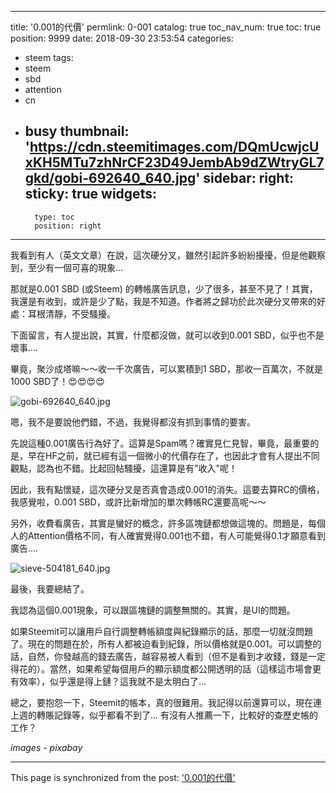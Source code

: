 
---
title: '0.001的代價'
permlink: 0-001
catalog: true
toc_nav_num: true
toc: true
position: 9999
date: 2018-09-30 23:53:54
categories:
- steem
tags:
- steem
- sbd
- attention
- cn
- busy
thumbnail: 'https://cdn.steemitimages.com/DQmUcwjcUxKH5MTu7zhNrCF23D49JembAb9dZWtryGL7gkd/gobi-692640_640.jpg'
sidebar:
    right:
        sticky: true
widgets:
    -
        type: toc
        position: right
---


我看到有人（英文文章）在說，這次硬分叉，雖然引起許多紛紛擾擾，但是他觀察到，至少有一個可喜的現象...

那就是0.001 SBD (或Steem) 的轉帳廣告訊息，少了很多，甚至不見了！其實，我還是有收到，或許是少了點，我是不知道。作者將之歸功於此次硬分叉帶來的好處：耳根清靜，不受騷擾。

下面留言，有人提出說，其實，什麼都沒做，就可以收到0.001 SBD，似乎也不是壞事....

畢竟，聚沙成塔嘛～～收一千次廣告，可以累積到1 SBD，那收一百萬次，不就是 1000 SBD了！😍😍😍😍

![gobi-692640_640.jpg](https://cdn.steemitimages.com/DQmUcwjcUxKH5MTu7zhNrCF23D49JembAb9dZWtryGL7gkd/gobi-692640_640.jpg)

嗯，我不是要說他們錯，不過，我覺得都沒有抓到事情的要害。

先說這種0.001廣告行為好了。這算是Spam嗎？確實見仁見智，畢竟，最重要的是，早在HF之前，就已經有這一個微小的代價存在了，也因此才會有人提出不同觀點，認為也不錯。比起回帖騷擾，這還算是有"收入"呢！

因此，我有點懷疑，這次硬分叉是否真會造成0.001的消失。這要去算RC的價格，我感覺啦，0.001 SBD，或許比新增加的單次轉帳RC還要高呢～～ 

另外，收費看廣告，其實是蠻好的概念，許多區塊鏈都想做這塊的。問題是，每個人的Attention價格不同，有人確實覺得0.001也不錯，有人可能覺得0.1才願意看到廣告.... 

![sieve-504181_640.jpg](https://cdn.steemitimages.com/DQmNTw59ibV5V3CudS1CFHzLk8GvVcuK9nux9SQhuWg9rKY/sieve-504181_640.jpg)

最後，我要總結了。

我認為這個0.001現象，可以跟區塊鏈的調整無關的。其實，是UI的問題。

如果Steemit可以讓用戶自行調整轉帳額度與紀錄顯示的話，那麼一切就沒問題了。現在的問題在於，所有人都被迫看到紀錄，所以價格就是0.001。可以調整的話，自然，你發越高的錢去廣告，越容易被人看到（但不是看到才收錢，錢是一定得花的）。當然，如果希望每個用戶的顯示額度都公開透明的話（這樣這市場會更有效率），似乎還是得上鏈？這我就不是太明白了...

總之，要抱怨一下，Steemit的帳本，真的很難用。我記得以前還算可以，現在連上週的轉賬記錄等，似乎都看不到了... 有沒有人推薦一下，比較好的查歷史帳的工作？

*images - pixabay*


- - -

This page is synchronized from the post: ['0.001的代價'](https://steemit.com/@deanliu/0-001)
